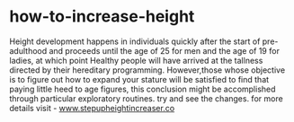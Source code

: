 how-to-increase-height
======================

Height development happens in individuals quickly after the start of pre-adulthood and proceeds until the age of 25 for men and the age of 19 for ladies, at which point Healthy people will have arrived at the tallness directed by their hereditary programming.     However,those whose objective is to figure out how to expand your stature will be satisfied to find that paying little heed to age figures, this conclusion might be accomplished through particular exploratory routines. try and see the changes. for more details visit - www.stepupheightincreaser.co
